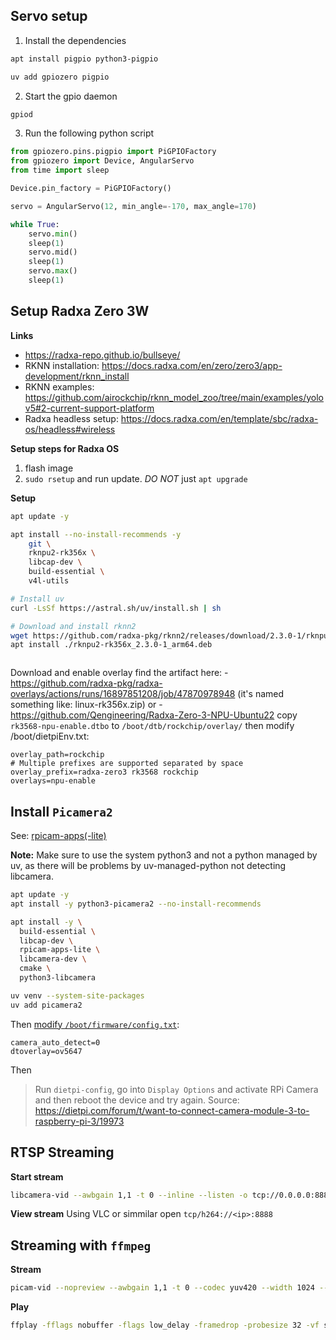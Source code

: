 ## Servo setup

1. Install the dependencies
```bash
apt install pigpio python3-pigpio

uv add gpiozero pigpio
```

2. Start the gpio daemon
```bash
gpiod
```

3. Run the following python script

```python
from gpiozero.pins.pigpio import PiGPIOFactory
from gpiozero import Device, AngularServo
from time import sleep

Device.pin_factory = PiGPIOFactory()

servo = AngularServo(12, min_angle=-170, max_angle=170)

while True:
    servo.min()
    sleep(1)
    servo.mid()
    sleep(1)
    servo.max()
    sleep(1)

```
## Setup Radxa Zero 3W

**Links**
- https://radxa-repo.github.io/bullseye/
- RKNN installation: https://docs.radxa.com/en/zero/zero3/app-development/rknn_install
- RKNN examples: https://github.com/airockchip/rknn_model_zoo/tree/main/examples/yolov5#2-current-support-platform
- Radxa headless setup: https://docs.radxa.com/en/template/sbc/radxa-os/headless#wireless

**Setup steps for Radxa OS**
1. flash image
2. `sudo rsetup` and run update. *DO NOT* just `apt upgrade`

**Setup**
```bash
apt update -y

apt install --no-install-recommends -y
    git \
    rknpu2-rk356x \
    libcap-dev \
    build-essential \
    v4l-utils

# Install uv
curl -LsSf https://astral.sh/uv/install.sh | sh

# Download and install rknn2
wget https://github.com/radxa-pkg/rknn2/releases/download/2.3.0-1/rknpu2-rk356x_2.3.0-1_arm64.deb
apt install ./rknpu2-rk356x_2.3.0-1_arm64.deb



```
Download and enable overlay
find the artifact here: 
    - https://github.com/radxa-pkg/radxa-overlays/actions/runs/16897851208/job/47870978948 (it's named something like: linux-rk356x.zip)
    or
    - https://github.com/Qengineering/Radxa-Zero-3-NPU-Ubuntu22
copy `rk3568-npu-enable.dtbo` to `/boot/dtb/rockchip/overlay/`
then modify /boot/dietpiEnv.txt: 

```
overlay_path=rockchip
# Multiple prefixes are supported separated by space
overlay_prefix=radxa-zero3 rk3568 rockchip
overlays=npu-enable
```


## Install `Picamera2`

See: [rpicam-apps(-lite)](https://www.raspberrypi.com/documentation/computers/camera_software.html#install-libcamera-and-rpicam-apps)

**Note:** Make sure to use the system python3 and not a python managed by uv, as there will be problems by uv-managed-python not detecting libcamera.

```bash
apt update -y
apt install -y python3-picamera2 --no-install-recommends

apt install -y \
  build-essential \
  libcap-dev \
  rpicam-apps-lite \
  libcamera-dev \
  cmake \
  python3-libcamera

uv venv --system-site-packages
uv add picamera2
```

Then [modify `/boot/firmware/config.txt`](https://www.waveshare.com/wiki/RPi_Camera_(H)): 
```
camera_auto_detect=0
dtoverlay=ov5647
```

Then

> Run `dietpi-config`, go into `Display Options` and activate RPi Camera and then reboot the device and try again.
Source: https://dietpi.com/forum/t/want-to-connect-camera-module-3-to-raspberry-pi-3/19973


## RTSP Streaming

**Start stream**
```bash
libcamera-vid --awbgain 1,1 -t 0 --inline --listen -o tcp://0.0.0.0:8888
```

**View stream**
Using VLC or simmilar open `tcp/h264://<ip>:8888` 

## Streaming with `ffmpeg`

**Stream**
```bash
picam-vid --nopreview --awbgain 1,1 -t 0 --codec yuv420 --width 1024 --height 768 --framerate 30 -o - | ffmpeg -f rawvideo -pix_fmt yuv420p -s 1024x768 -r 30 -i - -c:v h264_v4l2m2m -b:v 2000k -f mpegts -fflags flush_packets -preset ultrafast -tune zerolatency udp://192.168.1.148:8888
```

**Play**
```bash
ffplay -fflags nobuffer -flags low_delay -framedrop -probesize 32 -vf setpts=0 udp://192.168.1.149:8888
```












